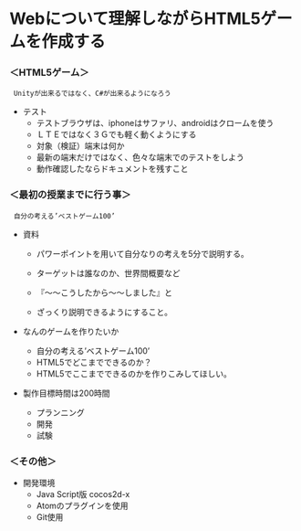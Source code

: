 # Webについて理解しながらHTML5ゲームを作成する  
### ＜HTML5ゲーム＞

	 Unityが出来るではなく、C#が出来るようになろう
- テスト
	- テストブラウザは、iphoneはサファリ、androidはクロームを使う
	- ＬＴＥではなく３Ｇでも軽く動くようにする
	- 対象（検証）端末は何か
	- 最新の端末だけではなく、色々な端末でのテストをしよう  
	- 動作確認したならドキュメントを残すこと
  
### ＜最初の授業までに行う事＞
	 自分の考える’ベストゲーム100’
- 資料
	- パワーポイントを用いて自分なりの考えを5分で説明する。
	- ターゲットは誰なのか、世界間概要など
	
	- 『～～こうしたから～～しました』と
	- ざっくり説明できるようにすること。
- なんのゲームを作りたいか
	- 自分の考える’ベストゲーム100’
	- HTML5でどこまでできるのか？
	- HTML5でここまでできるのかを作りこみしてほしい。

- 製作目標時間は200時間
	- プランニング
	- 開発
	- 試験

### ＜その他＞
- 開発環境
	- Java Script版 cocos2d-x
	- Atomのプラグインを使用
	- Git使用
